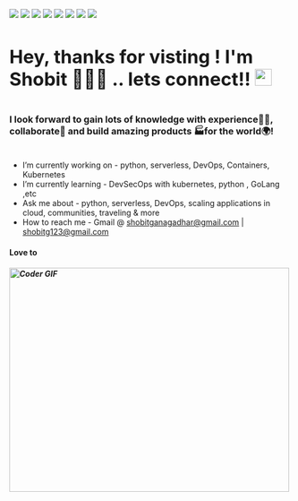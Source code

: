 
![](https://images.credly.com/size/110x110/images/00634f82-b07f-4bbd-a6bb-53de397fc3a6/image.png)
![](https://images.credly.com/size/110x110/images/be8fcaeb-c769-4858-b567-ffaaa73ce8cf/image.png)
![](https://images.credly.com/size/110x110/images/8d34d489-84bf-4861-a4a0-9e9d68318c5c/Beyond_basics_of_Istio_on_Cloud_v2.png)
![](https://images.credly.com/size/110x110/images/21f1ee2e-1ead-45c4-b2a8-1d08760440f6/Advanced_Kubernetes_Operators.png)
![](https://images.credly.com/size/110x110/images/08216781-93cb-4ba1-8110-8eb3401fa8ce/Docker_Essentials_-_ISDN.png)
![](https://images.credly.com/size/110x110/images/b3fc56fe-3146-428d-b379-68a3490d259f/Containers___Kubernetes_Essentials.png)
![](https://images.credly.com/size/110x110/images/a599fdbf-b61c-4dab-a855-508c28fc16c3/Cloud_Fundamentals.png)
![](https://images.credly.com/size/110x110/images/b0607951-b6f7-47d0-af16-7112971ab2ef/Cloud_Core_-_Developer_Skills_Network_-_v3.png)


<h3 align="left">
 <abc>
  <h1>Hey, thanks for visting ! I'm Shobit 👨🏻‍💻 .. lets connect!! <img src="https://emojis.slackmojis.com/emojis/images/1500425901/2646/allo-happy.gif?1500425901" width="30"/> </h1>
  
  <br> I look forward to gain lots of knowledge with experience👨‍🏭, collaborate🤝 and build amazing products 🏭for the world🌍! <br>
  <br>
  
 </abc>
</h3> 

- I’m currently working on - python, serverless, DevOps, Containers, Kubernetes
- I’m currently learning - DevSecOps with kubernetes, python , GoLang ,etc
- Ask me about - python, serverless, DevOps, scaling applications in cloud, communities, traveling & more
- How to reach me - Gmail @ shobitganagadhar@gmail.com | shobitg123@gmail.com
 <h4> Love to  </h4>
<h5><img src="https://media.giphy.com/media/SWoSkN6DxTszqIKEqv/giphy.gif" alt="Coder GIF" width="500" height="400"></h5>


  
 




